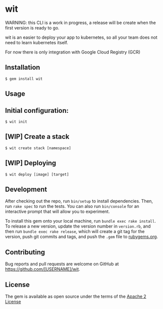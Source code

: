 # wit

WARNING: this CLI is a work in progress, a release will be create when the first version is ready to go.

wit is an easier to deploy your app to kubernetes, so all your team does not need to learn kubernetes itself.

For now there is only integration with Google Cloud Registry (GCR)

## Installation

    $ gem install wit

## Usage

## Initial configuration:

    $ wit init

## [WIP] Create a stack

    $ wit create stack [namespace]

## [WIP] Deploying

    $ wit deploy [image] [target]

## Development

After checking out the repo, run `bin/setup` to install dependencies. Then, run `rake spec` to run the tests. You can also run `bin/console` for an interactive prompt that will allow you to experiment.

To install this gem onto your local machine, run `bundle exec rake install`. To release a new version, update the version number in `version.rb`, and then run `bundle exec rake release`, which will create a git tag for the version, push git commits and tags, and push the `.gem` file to [rubygems.org](https://rubygems.org).

## Contributing

Bug reports and pull requests are welcome on GitHub at https://github.com/[USERNAME]/wit.

## License

The gem is available as open source under the terms of the [Apache 2 License](http://www.apache.org/licenses/LICENSE-2.0)
